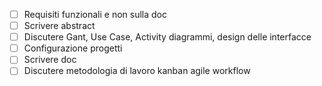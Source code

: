 
- [ ] Requisiti funzionali e non sulla doc
- [ ] Scrivere abstract
- [ ] Discutere Gant, Use Case, Activity diagrammi, design delle interfacce
- [ ] Configurazione progetti
- [ ] Scrivere doc
- [ ] Discutere metodologia di lavoro kanban agile workflow